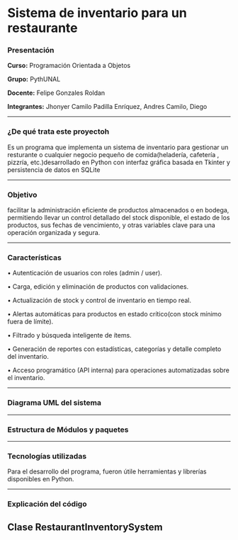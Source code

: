 # Sistema de inventario para un restaurante




### Presentación

**Curso:** Programación Orientada a Objetos

**Grupo:** PythUNAL

**Docente:** Felipe Gonzales  Roldan

**Integrantes:** Jhonyer Camilo Padilla Enríquez, Andres Camilo, Diego 

------------



### ¿De qué trata este proyectoh

Es un programa que implementa un sistema de inventario para gestionar un resturante o cualquier negocio pequeño de comida(heladería, cafetería , pizzría, etc.)desarrollado en Python con interfaz gráfica basada en Tkinter y persistencia de datos en SQLite

------------



### Objetivo

 facilitar la administración eficiente de productos almacenados o en bodega, permitiendo llevar un control detallado del stock disponible, el estado de los productos, sus fechas de vencimiento, y otras variables clave para una operación organizada y segura.

------------



### Características 

•  Autenticación de usuarios con roles (admin / user).

•  Carga, edición y eliminación de productos con validaciones.

•  Actualización de stock y control de inventario en tiempo real.

•  Alertas automáticas para productos en estado crítico(con stock mínimo fuera de límite).

•  Filtrado y búsqueda inteligente de ítems.

•  Generación de reportes con estadísticas, categorías y detalle completo del inventario.

•  Acceso programático (API interna) para operaciones automatizadas sobre el inventario.

------------



###  Diagrama UML del sistema

------------


### Estructura de Módulos y paquetes

------------


### Tecnologías utilizadas 

Para el desarrollo del programa, fueron útile herramientas y librerías disponibles en Python. 

------------
### Explicación del código 

## Clase RestaurantInventorySystem



